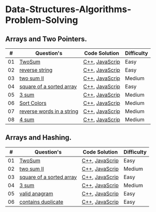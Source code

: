 # Data-Structures-Algorithms-Problem-Solving

## Arrays and Two Pointers.
| # | Question's | Code Solution | Difficulty |
|---| ----- | -------- | ---------- |
|01|[TwoSum](https://leetcode.com/problems/two-sum/description/) | [C++](./01.Array-and-TwoPointer/CPP-twoPointer-Solution/TwoSum.cpp), [JavaScrip](./01.Array-and-TwoPointer/JavaScript-twoPointer-Solution/TwoSum.js)  |Easy|
|02|[reverse string](https://leetcode.com/problems/reverse-string/description/) | [C++](./01.Array-and-TwoPointer/CPP-twoPointer-Solution/reverseString.cpp), [JavaScrip](./01.Array-and-TwoPointer/JavaScript-Solution/reverseString.js)  |Easy|
|03|[two sum II](https://leetcode.com/problems/two-sum-ii-input-array-is-sorted/description/) | [C++](./01.Array-and-TwoPointer/CPP-twoPointer-Solution/twoSum2.cpp), [JavaScrip](./01.Array-and-TwoPointer/JavaScript-Solution/twoSum2.js)  |Medium|
|04|[square of a sorted array](https://leetcode.com/problems/squares-of-a-sorted-array/description/) | [C++](./01.Array-and-TwoPointer/CPP-twoPointer-Solution/squareOfSortedArray.cpp), [JavaScrip](./01.Array-and-TwoPointer/JavaScript-Solution/squareOfSortedArray.js)  |Easy|
|05|[3 sum](https://leetcode.com/problems/3sum/description/) | [C++](./01.Array-and-TwoPointer/CPP-twoPointer-Solution/threeSum.cpp), [JavaScrip](./01.Array-and-TwoPointer/JavaScript-twoPointer-Solution/threeSum.js)  |Medium|  
|06|[Sort Colors](https://leetcode.com/problems/sort-colors/description/) | [C++](./01.Array-and-TwoPointer/CPP-twoPointer-Solution/sortColor.cpp), [JavaScrip](./01.Array-and-TwoPointer/JavaScript-twoPointer-Solution/sortColor.js)  |Medium|  
|07|[reverse words in a string](https://leetcode.com/problems/reverse-words-in-a-string/description/) | [C++](./01.Array-and-TwoPointer/CPP-twoPointer-Solution/reverseWords.cpp), [JavaScrip](./01.Array-and-TwoPointer/JavaScript-twoPointer-Solution/reverseWords.js)  |Medium|  
|08|[4 sum](https://leetcode.com/problems/4sum/description/) | [C++](./01.Array-and-TwoPointer/CPP-twoPointer-Solution/fourSum.cpp), [JavaScrip](./01.Array-and-TwoPointer/JavaScript-twoPointer-Solution/fourSum.js)  |Medium|  


## Arrays and Hashing.  
| # | Question's | Code Solution | Difficulty |
|---| ----- | -------- | ---------- |
|01|[TwoSum](https://leetcode.com/problems/two-sum/description/) | [C++](./02.Array-and-Hashing/CPP-Hashing-Solution/twoSumHashSolution.cpp), [JavaScrip](./02.Array-and-Hashing/JavaScript-Hashing-Solution/twoSumHashSolution.js)  |Easy|
|02|[two sum II](https://leetcode.com/problems/two-sum-ii-input-array-is-sorted/description/) | [C++](./02.Array-and-Hashing/CPP-Hashing-Solution/twoSum2HashSolution.cpp), [JavaScrip](./02.Array-and-Hashing/JavaScript-Hashing-Solution/twoSum2HashSolution.js)  |Medium|
|03|[square of a sorted array](https://leetcode.com/problems/squares-of-a-sorted-array/description/) | [C++](./02.Array-and-Hashing/CPP-Hashing-Solution/squareOfSortedArray.cpp), [JavaScrip](./02.Array-and-Hashing/JavaScript-Hashing-Solution/squareOfSortedArray.js)  |Easy|
|04|[3 sum](https://leetcode.com/problems/3sum/description/) | [C++](./02.Array-and-Hashing/CPP-Hashing-Solution/threeSum.cpp), [JavaScrip](./02.Array-and-Hashing/JavaScript-Hashing-Solution/threeSum.js)  |Medium|
|05|[valid anagram](https://leetcode.com/problems/3sum/description/) | [C++](./02.Array-and-Hashing/CPP-Hashing-Solution/validAnagramHashSolution.cpp), [JavaScrip](./02.Array-and-Hashing/JavaScript-Hashing-Solution/validAnagramHashSolution.js)  |Easy|
|06|[contains duplicate](https://leetcode.com/problems/contains-duplicate/description/) | [C++](./02.Array-and-Hashing/CPP-Hashing-Solution/containsDuplicateHashSolution.cpp), [JavaScrip](./02.Array-and-Hashing/JavaScript-Hashing-Solution/containsDuplicateHashSolution.js)  |Easy|